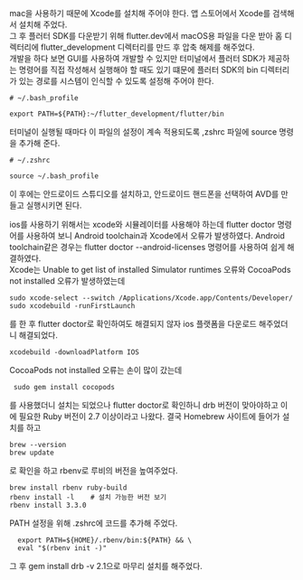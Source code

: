 mac을 사용하기 때문에 Xcode를 설치해 주어야 한다. 앱 스토어에서 Xcode를 검색해서 설치해 주었다.  
그 후 플러터 SDK를 다운받기 위해 flutter.dev에서 macOS용 파일을 다운 받아 홈 디렉터리에 flutter_development 디렉터리를 만드 후 압축 해제를 해주었다.  
개발을 하다 보면 GUI를 사용하여 개발할 수 있지만 터미널에서 플러터 SDK가 제공하는 명령어를 직접 작성해서 실행해야 할 때도 있기 떄문에 플러터 SDK의 bin 디렉터리가 있는 경로를 시스템이 인식할 수 있도록 설정해 주어야 한다.  
```
# ~/.bash_profile

export PATH=${PATH}:~/flutter_development/flutter/bin
```
터미널이 실행될 때마다 이 파일의 설정이 계속 적용되도록 ,zshrc 파일에 source 명령을 추가해 준다.
```
# ~/.zshrc

source ~/.bash_profile
```
이 후에는 안드로이드 스튜디오를 설치하고, 안드로이드 핸드폰을 선택하여 AVD를 만들고 실행시키면 된다.  

ios를 사용하기 위해서는 xcode와 시뮬레이터를 사용해야 하는데 flutter doctor 명령어를 사용하여 보니 Android toolchain과 Xcode에서 오류가 발생하였다. Android toolchain같은 경우는 flutter doctor --android-licenses 명령어를 사용하여 쉽게 해결하였다.  
Xcode는 Unable to get list of installed Simulator runtimes 오류와 CocoaPods not installed 오류가 발생하였는데
```
sudo xcode-select --switch /Applications/Xcode.app/Contents/Developer/ 
sudo xcodebuild -runFirstLaunch
```
를 한 후 flutter doctor로 확인하여도 해결되지 않자 ios 플랫폼을 다운로드 해주었더니 해결되었다.
```
xcodebuild -downloadPlatform IOS
```
CocoaPods not installed 오류는 손이 많이 갔는데
```
 sudo gem install cocopods
```
를 사용했더니 설치는 되었으나 flutter doctor로 확인하니 drb 버전이 맞아야하고 이에 필요한 Ruby 버전이 2.7 이상이라고 나왔다. 결국 Homebrew 사이트에 들어가 설치를 하고
```
brew --version
brew update
```
로 확인을 하고 rbenv로 루비의 버전을 높여주었다.
```
brew install rbenv ruby-build
rbenv install -l    # 설치 가능한 버전 보기
rbenv install 3.3.0
```
PATH 설정을 위해 .zshrc에 코드를 추가해 주었다.
```[[ -d ~/.rbenv  ]] && \
  export PATH=${HOME}/.rbenv/bin:${PATH} && \
  eval "$(rbenv init -)"
```
그 후 gem install drb -v 2.1으로 마무리 설치를 해주었다.

